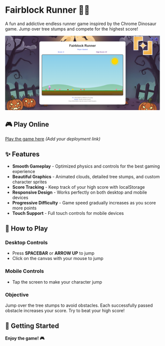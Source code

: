 # Fairblock Runner 🏃‍♂️

A fun and addictive endless runner game inspired by the Chrome Dinosaur game. Jump over tree stumps and compete for the highest score!

![Game Preview](preview.png)

## 🎮 Play Online

[Play the game here](#) *(Add your deployment link)*

## ✨ Features

- **Smooth Gameplay** - Optimized physics and controls for the best gaming experience
- **Beautiful Graphics** - Animated clouds, detailed tree stumps, and custom character sprites
- **Score Tracking** - Keep track of your high score with localStorage
- **Responsive Design** - Works perfectly on both desktop and mobile devices
- **Progressive Difficulty** - Game speed gradually increases as you score more points
- **Touch Support** - Full touch controls for mobile devices

## 🎯 How to Play

### Desktop Controls
- Press **SPACEBAR** or **ARROW UP** to jump
- Click on the canvas with your mouse to jump

### Mobile Controls
- Tap the screen to make your character jump

### Objective
Jump over the tree stumps to avoid obstacles. Each successfully passed obstacle increases your score. Try to beat your high score!

## 🚀 Getting Started

**Enjoy the game! 🎮**

